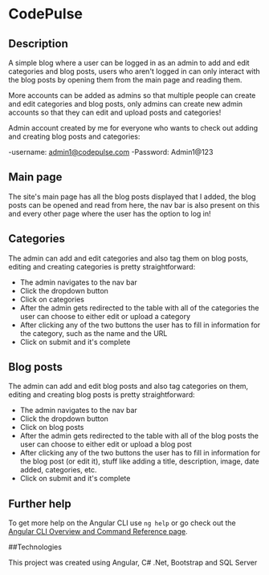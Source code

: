 # CodePulse

## Description

A simple blog where a user can be logged in as an admin to add and edit categories and blog posts, users who aren't logged in can only interact with the blog posts by opening them from the main page and reading them.

More accounts can be added as admins so that multiple people can create and edit categories and blog posts, only admins can create new admin accounts so that they can edit and upload posts and categories!

Admin account created by me for everyone who wants to check out adding and creating blog posts and categories: 

-username: admin1@codepulse.com
-Password: Admin1@123

## Main page

The site's main page has all the blog posts displayed that I added, the blog posts can be opened and read from here, the nav bar is also present on this and every other page where the user has the option to log in!

## Categories

The admin can add and edit categories and also tag them on blog posts, editing and creating categories is pretty straightforward:
- The admin navigates to the nav bar
- Click the dropdown button
- Click on categories
- After the admin gets redirected to the table with all of the categories the user can choose to either edit or upload a category
- After clicking any of the two buttons the user has to fill in information for the category, such as the name and the URL
- Click on submit and it's complete


## Blog posts

The admin can add and edit blog posts and also tag categories on them, editing and creating blog posts is pretty straightforward:
- The admin navigates to the nav bar
- Click the dropdown button
- Click on blog posts
- After the admin gets redirected to the table with all of the blog posts the user can choose to either edit or upload a blog post
- After clicking any of the two buttons the user has to fill in information for the blog post (or edit it), stuff like adding a title, description, image, date added, categories, etc.
- Click on submit and it's complete
  
## Further help

To get more help on the Angular CLI use `ng help` or go check out the [Angular CLI Overview and Command Reference page](https://angular.io/cli).

##Technologies

This project was created using Angular, C# .Net, Bootstrap and SQL Server
